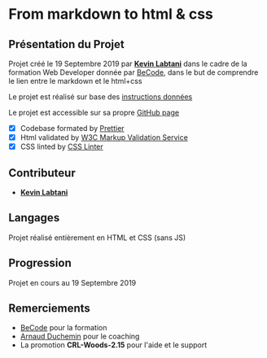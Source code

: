 # From markdown to html & css

## Présentation du Projet

Projet créé le 19 Septembre 2019 par [**Kevin Labtani**](https://github.com/kevin-labtani) dans le cadre de la formation Web Developer donnée par [BeCode](https://www.becode.org/), dans le but de comprendre le lien entre le markdown et le html+css

Le projet est réalisé sur base des [instructions données](https://github.com/becodeorg/CRL-Woods-2.15/blob/master/Parcours/01-Prairie/5.HTML-CSS/1-exercice-markdown-to-html.md)

Le projet est accessible sur sa propre [GitHub page](https://kevin-labtani.github.io/learning-environment/)

-   [x] Codebase formated by [Prettier](https://prettier.io/)
-   [x] Html validated by [W3C Markup Validation Service](https://validator.w3.org)
-   [x] CSS linted by [CSS Linter](http://csslint.net)

## Contributeur

-   [**Kevin Labtani**](https://github.com/kevin-labtani)

## Langages

Projet réalisé entièrement en HTML et CSS (sans JS)

## Progression

Projet en cours au 19 Septembre 2019

## Remerciements

-   [BeCode](https://www.becode.org/) pour la formation
-   [Arnaud Duchemin](https://github.com/Cervant3s) pour le coaching
-   La promotion **CRL-Woods-2.15** pour l'aide et le support
